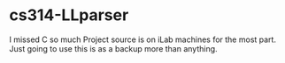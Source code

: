 # cs314-LLparser
I missed C so much
Project source is on iLab machines for the most part. Just going to use this is as a backup more than anything.
